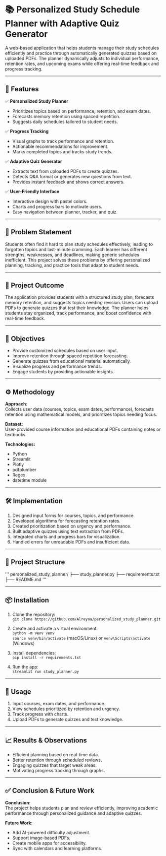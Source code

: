# 📚 Personalized Study Schedule Planner with Adaptive Quiz Generator

A web-based application that helps students manage their study schedules efficiently and practice through automatically generated quizzes based on uploaded PDFs. The planner dynamically adjusts to individual performance, retention rates, and upcoming exams while offering real-time feedback and progress tracking.

---

## 🚀 Features

✅ **Personalized Study Planner**  
- Prioritizes topics based on performance, retention, and exam dates.  
- Forecasts memory retention using spaced repetition.  
- Suggests daily schedules tailored to student needs.

✅ **Progress Tracking**  
- Visual graphs to track performance and retention.  
- Actionable recommendations for improvement.  
- Marks completed topics and tracks study trends.

✅ **Adaptive Quiz Generator**  
- Extracts text from uploaded PDFs to create quizzes.  
- Detects Q&A format or generates new questions from text.  
- Provides instant feedback and shows correct answers.  

✅ **User-Friendly Interface**  
- Interactive design with pastel colors.  
- Charts and progress bars to motivate users.  
- Easy navigation between planner, tracker, and quiz.

---

## 🧠 Problem Statement

Students often find it hard to plan study schedules effectively, leading to forgotten topics and last-minute cramming. Each learner has different strengths, weaknesses, and deadlines, making generic schedules inefficient. This project solves these problems by offering personalized planning, tracking, and practice tools that adapt to student needs.

---

## 🎯 Project Outcome

The application provides students with a structured study plan, forecasts memory retention, and suggests topics needing revision. Users can upload PDFs to generate quizzes that test their knowledge. The planner helps students stay organized, track performance, and boost confidence with real-time feedback.

---

## 🎯 Objectives

- Provide customized schedules based on user input.  
- Improve retention through spaced repetition forecasting.  
- Generate quizzes from educational material automatically.  
- Visualize progress and performance trends.  
- Engage students by providing actionable insights.

---

## ⚙️ Methodology

**Approach:**  
Collects user data (courses, topics, exam dates, performance), forecasts retention using mathematical models, and prioritizes topics needing focus.

**Dataset:**  
User-provided course information and educational PDFs containing notes or textbooks.

**Technologies:**  
- Python  
- Streamlit  
- Plotly  
- pdfplumber  
- Regex  
- datetime module

---

## 🛠 Implementation

1. Designed input forms for courses, topics, and performance.
2. Developed algorithms for forecasting retention rates.
3. Created prioritization based on urgency and performance.
4. Built adaptive quizzes using text extraction from PDFs.
5. Integrated charts and progress bars for visualization.
6. Handled errors for unreadable PDFs and insufficient data.

---

## 📂 Project Structure
'''
personalized_study_planner/
├── study_planner.py
├── requirements.txt
├── README.md
'''

---

## 📦 Installation

1. Clone the repository:  
   `git clone https://github.com/Alreyaa/personalized_study_planner.git`

2. Create and activate a virtual environment:  
   `python -m venv venv`  
   `source venv/bin/activate` (macOS/Linux) or `venv\Scripts\activate` (Windows)

3. Install dependencies:  
   `pip install -r requirements.txt`

4. Run the app:  
   `streamlit run study_planner.py`

---

## 📖 Usage

1. Input courses, exam dates, and performance.
2. View schedules prioritized by retention and urgency.
3. Track progress with charts.
4. Upload PDFs to generate quizzes and test knowledge.

---

## 📈 Results & Observations

- Efficient planning based on real-time data.
- Better retention through scheduled reviews.
- Engaging quizzes that target weak areas.
- Motivating progress tracking through graphs.

---

## ✅ Conclusion & Future Work

**Conclusion:**  
The project helps students plan and review efficiently, improving academic performance through personalized guidance and adaptive quizzes.

**Future Work:**  
- Add AI-powered difficulty adjustment.
- Support image-based PDFs.
- Create mobile apps for accessibility.
- Sync with calendars and learning platforms.
